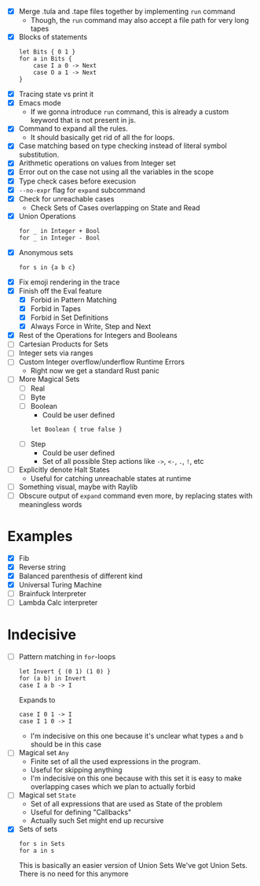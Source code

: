 - [x] Merge .tula and .tape files together by implementing `run` command
  - Though, the `run` command may also accept a file path for very
    long tapes
- [x] Blocks of statements
  ```tula
  let Bits { 0 1 }
  for a in Bits {
      case I a 0 -> Next
      case O a 1 -> Next
  }
  ```
- [x] Tracing state vs print it
- [x] Emacs mode
  - If we gonna introduce `run` command, this is already a custom
    keyword that is not present in js.
- [x] Command to expand all the rules.
  - It should basically get rid of all the for loops.
- [x] Case matching based on type checking instead of literal symbol
      substitution.
- [x] Arithmetic operations on values from Integer set
- [x] Error out on the case not using all the variables in the scope
- [x] Type check cases before execusion
- [x] `--no-expr` flag for `expand` subcommand
- [x] Check for unreachable cases
  - Check Sets of Cases overlapping on State and Read
- [x] Union Operations
  ```tula
  for _ in Integer + Bool
  for _ in Integer - Bool
  ```
- [x] Anonymous sets
  ```tule
  for s in {a b c}
  ```
- [x] Fix emoji rendering in the trace
- [x] Finish off the Eval feature
  - [x] Forbid in Pattern Matching
  - [x] Forbid in Tapes
  - [x] Forbid in Set Definitions
  - [x] Always Force in Write, Step and Next
- [x] Rest of the Operations for Integers and Booleans
- [ ] Cartesian Products for Sets
- [ ] Integer sets via ranges
- [ ] Custom Integer overflow/underflow Runtime Errors
  - Right now we get a standard Rust panic
- [ ] More Magical Sets
  - [ ] Real
  - [ ] Byte
  - [ ] Boolean
    - Could be user defined
    ```tula
    let Boolean { true false }
    ```
  - [ ] Step
    - Could be user defined
    - Set of all possible Step actions like `->`, `<-`, `.`, `!`, etc
- [ ] Explicitly denote Halt States
  - Useful for catching unreachable states at runtime
- [ ] Something visual, maybe with Raylib
- [ ] Obscure output of `expand` command even more, by replacing states with meaningless words

# Examples

- [x] Fib
- [x] Reverse string
- [x] Balanced parenthesis of different kind
- [x] Universal Turing Machine
- [ ] Brainfuck Interpreter
- [ ] Lambda Calc interpreter

# Indecisive

- [ ] Pattern matching in `for`-loops
  ```tula
  let Invert { (0 1) (1 0) }
  for (a b) in Invert
  case I a b -> I
  ```
  Expands to
  ```tula
  case I 0 1 -> I
  case I 1 0 -> I
  ```
  - I'm indecisive on this one because it's unclear what types `a` and
    `b` should be in this case
- [ ] Magical set `Any`
  - Finite set of all the used expressions in the program.
  - Useful for skipping anything
  - I'm indecisive on this one because with this set it is easy to
    make overlapping cases which we plan to actually forbid
- [ ] Magical set `State`
  - Set of all expressions that are used as State of the problem
  - Useful for defining "Callbacks"
  - Actually such Set might end up recursive
- [x] Sets of sets
  ```tula
  for s in Sets
  for a in s
  ```
  This is basically an easier version of Union Sets
  We've got Union Sets. There is no need for this anymore
